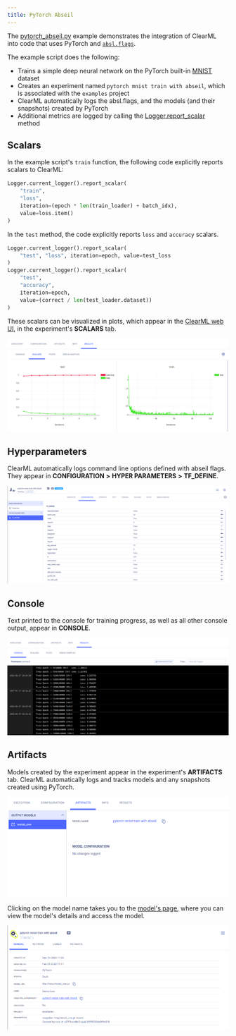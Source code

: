 ```yaml
---
title: PyTorch Abseil
---
```


The [pytorch_abseil.py](https://github.com/allegroai/clearml/blob/master/examples/frameworks/pytorch/pytorch_abseil.py) 
example demonstrates the integration of ClearML into code that uses PyTorch and [`absl.flags`](https://abseil.io/docs/python/guides/flags). 

The example script does the following:
* Trains a simple deep neural network on the PyTorch built-in [MNIST](https://pytorch.org/vision/stable/datasets.html#mnist)
  dataset
* Creates an experiment named `pytorch mnist train with abseil`, which is associated with the `examples` project
* ClearML automatically logs the absl.flags, and the models (and their snapshots) created by PyTorch 
* Additional metrics are logged by calling the [Logger.report_scalar](../../../references/sdk/logger.md#report_scalar) 
  method
  
## Scalars

In the example script's `train` function, the following code explicitly reports scalars to ClearML:

```python
Logger.current_logger().report_scalar(
    "train", 
    "loss", 
    iteration=(epoch * len(train_loader) + batch_idx), 
    value=loss.item()
)
```

In the `test` method, the code explicitly reports `loss` and `accuracy` scalars.

```python
Logger.current_logger().report_scalar(
    "test", "loss", iteration=epoch, value=test_loss
)
Logger.current_logger().report_scalar(
    "test", 
    "accuracy", 
    iteration=epoch, 
    value=(correct / len(test_loader.dataset))
)
```    

These scalars can be visualized in plots, which appear in the [ClearML web UI](../../../webapp/webapp_overview.md), in 
the experiment's **SCALARS** tab. 

![image](../../../img/examples_pytorch_mnist_07.png)

## Hyperparameters

ClearML automatically logs command line options defined with abseil flags. They appear in **CONFIGURATION** **>** 
**HYPER PARAMETERS** **>** **TF_DEFINE**.

![image](../../../img/examples_pytorch_abseil_params.png)

## Console

Text printed to the console for training progress, as well as all other console output, appear in **CONSOLE**.

![image](../../../img/examples_pytorch_mnist_06.png)

## Artifacts

Models created by the experiment appear in the experiment's **ARTIFACTS** tab. ClearML automatically logs and tracks 
models and any snapshots created using PyTorch.  

![image](../../../img/examples_pytorch_abseil_models.png)

Clicking on the model name takes you to the [model's page](../../../webapp/webapp_model_viewing.md), where you can view 
the model's details and access the model.

![image](../../../img/examples_pytorch_abseil_models_2.png)